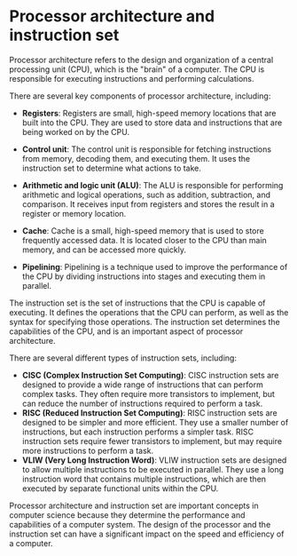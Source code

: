 # Processor architecture and instruction set

Processor architecture refers to the design and organization of a central processing unit (CPU), which is the "brain" of a computer. The CPU is responsible for executing instructions and performing calculations.

There are several key components of processor architecture, including:

- **Registers**: Registers are small, high-speed memory locations that are built into the CPU. They are used to store data and instructions that are being worked on by the CPU.

- **Control unit**: The control unit is responsible for fetching instructions from memory, decoding them, and executing them. It uses the instruction set to determine what actions to take.

- **Arithmetic and logic unit (ALU)**: The ALU is responsible for performing arithmetic and logical operations, such as addition, subtraction, and comparison. It receives input from registers and stores the result in a register or memory location.

- **Cache**: Cache is a small, high-speed memory that is used to store frequently accessed data. It is located closer to the CPU than main memory, and can be accessed more quickly.

- **Pipelining**: Pipelining is a technique used to improve the performance of the CPU by dividing instructions into stages and executing them in parallel.

The instruction set is the set of instructions that the CPU is capable of executing. It defines the operations that the CPU can perform, as well as the syntax for specifying those operations. The instruction set determines the capabilities of the CPU, and is an important aspect of processor architecture.

There are several different types of instruction sets, including:

- **CISC (Complex Instruction Set Computing)**: CISC instruction sets are designed to provide a wide range of instructions that can perform complex tasks. They often require more transistors to implement, but can reduce the number of instructions required to perform a task.
- **RISC (Reduced Instruction Set Computing)**: RISC instruction sets are designed to be simpler and more efficient. They use a smaller number of instructions, but each instruction performs a simpler task. RISC instruction sets require fewer transistors to implement, but may require more instructions to perform a task.
- **VLIW (Very Long Instruction Word)**: VLIW instruction sets are designed to allow multiple instructions to be executed in parallel. They use a long instruction word that contains multiple instructions, which are then executed by separate functional units within the CPU.

Processor architecture and instruction set are important concepts in computer science because they determine the performance and capabilities of a computer system. The design of the processor and the instruction set can have a significant impact on the speed and efficiency of a computer.
